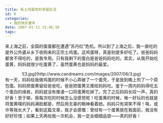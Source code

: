 ```yaml
---
title: 有土鸡蛋吃的幸福生活
id: 8
categories:
  - 我的快乐童年
date: 2007-01-11 15:46:10
tags:
---
```


来上海之前，全国的蛋蛋都在遭遇“苏丹红”危机。所以到了上海之后，我一直吃的是外公外婆从乡下收购来的正宗土鸡蛋。这鸡蛋呀，真是别提多好吃了。爸爸妈妈都舍不得吃的，是我专用。只有我剩下的蛋白是爸爸妈妈吃的。其实，从我开始吃蛋黄，妈妈就很少吃蛋黄了，虽然蛋黄也是妈妈的最爱。

<center>![3.jpg](http://www.candreams.com/images/2007/06/3.jpg)</center>
有一天，妈妈给我做鸡蛋的时候不小心弄破了一个蛋壳，于是放到晚上煎了一个荷包蛋。妈妈把蛋黄留给爸爸吃，爸爸把蛋黄又推给妈妈吃。鉴于一周内妈妈得吃五个蛋白的缘故，妈妈就没有推诿一口将蛋黄吃掉了。完了之后妈妈长叹一声，真的好香！至于嘛，我每次吃的时候怎么没感觉呢！吃蛋黄的时候，唯一好玩的也就是将蛋黄噗的妈妈满脸都是，然后用无辜的眼神看着她。妈妈只有哭笑不得！唉，或许等我长大了，看到这篇文章，我才会感慨：曾经有一个蛋黄放在我面前，我没有好好珍惜；如果上天再给我一次机会，我一定会细细品尝——真的好香！